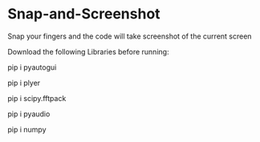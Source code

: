 # Snap-and-Screenshot
Snap your fingers and the code will take screenshot of the current screen

Download the following Libraries before running:

pip i pyautogui

pip i plyer

pip i scipy.fftpack

pip i pyaudio

pip i numpy
